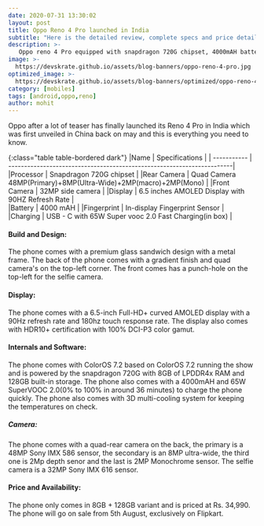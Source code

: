 ```yaml
---
date: 2020-07-31 13:30:02
layout: post
title: Oppo Reno 4 Pro launched in India
subtitle: "Here is the detailed review, complete specs and price details"
description: >-
   Oppo reno 4 Pro equipped with snapdragon 720G chipset, 4000mAH battery with 65W Super Vooc 2.0 charger and more launched in india here is everything you need to know.
image: >-
  https://devskrate.github.io/assets/blog-banners/oppo-reno-4-pro.jpg
optimized_image: >-
  https://devskrate.github.io/assets/blog-banners/optimized/oppo-reno-4-pro.webp
category: [mobiles]
tags: [android,oppo,reno]
author: mohit
---
```

Oppo after a lot of teaser has finally launched its Reno 4 Pro in India which was first unveiled in China back on may and this is everything you need to know.

{:class="table table-bordered dark"}
|Name         | Specifications                                                         |
| ----------- | -----------------------------------------------------------------------|
|Processor    | Snapdragon 720G chipset                                                |
|Rear Camera  | Quad Camera 48MP(Primary)+8MP(Ultra-Wide)+2MP(macro)+2MP(Mono)         |
|Front Camera | 32MP side camera                                                       |
|Display      | 6.5 inches AMOLED Display with 90HZ Refresh Rate                       |           
|Battery      | 4000 mAH                                                               |
|Fingerprint  | In-display Fingerprint Sensor                                          |  
|Charging     | USB - C with 65W Super vooc 2.0 Fast Charging(in box)                  |

#### Build and Design:
The phone comes with a premium glass sandwich design with a metal frame. The back of the phone comes with a gradient finish and quad camera's on the top-left corner. The front comes has a punch-hole on the top-left for the selfie camera.
#### Display:
The phone comes with a 6.5-inch Full-HD+ curved AMOLED  display with a 90Hz refresh rate and 180hz touch response rate. The display also comes with HDR10+ certification with 100% DCI-P3 color gamut.
#### Internals and Software:
The phone comes with ColorOS 7.2 based on ColorOS 7.2 running the show and is powered by the snapdragon 720G with 8GB of LPDDR4x RAM and 128GB built-in storage. The phone also comes with a 4000mAH and 65W SuperVOOC 2.0(0% to 100% in around 36 minutes) to charge the phone quickly. The phone also comes with 3D multi-cooling system for keeping the temperatures on check.
##### Camera:
The phone comes with a quad-rear camera on the back, the primary is a 48MP Sony IMX 586 sensor, the secondary is an 8MP ultra-wide, the third one is 2Mp depth senor and the last is 2MP Monochrome sensor. The selfie camera is a 32MP Sony IMX 616 sensor.
#### Price and Availability:
The phone only comes in 8GB + 128GB variant and is priced at Rs. 34,990. The phone will go on sale from 5th August, exclusively on Flipkart.
